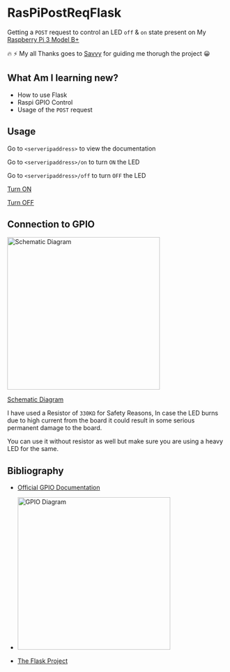 # RasPiPostReqFlask

Getting a `POST` request to control an LED `off` & `on` state present on My [Raspberry Pi 3 Model B+](https://www.raspberrypi.org/products/raspberry-pi-3-model-b-plus/)

:fire: :zap: My all Thanks goes to [Savvy](https://github.com/anomius) for guiding me thorugh the project :grinning:

## What Am I learning new?
- How to use Flask
- Raspi GPIO Control
- Usage of the `POST` request

## Usage

Go to `<serveripaddress>` to view the documentation

Go to `<serveripaddress>/on` to turn `ON` the LED

Go to `<serveripaddress>/off` to turn `OFF` the LED

[Turn ON](tally.ccnet.in/on)

[Turn OFF](tally.ccnet.in/off)


## Connection to GPIO

<img src="https://raw.githubusercontent.com/itsCharmander/RasPiPostReqFlask/master/static/project.png" alt="Schematic Diagram" width="350"/>

[Schematic Diagram](https://raw.githubusercontent.com/itsCharmander/RasPiPostReqFlask/master/static/project.png)

I have used a Resistor of `330KΩ` for Safety Reasons, In case the LED burns due to high current from the board it could result in some serious permanent damage to the board.

You can use it without resistor as well but make sure you are using a heavy LED for the same.

## Bibliography 

- [Official GPIO Documentation](https://www.raspberrypi.org/documentation/usage/gpio/)


- <img src="https://pi4j.com/1.2/images/j8header-3b-plus-large.png" alt="GPIO Diagram" width="350"/>

- [The Flask Project](https://flask.palletsprojects.com/en/2.0.x/)
